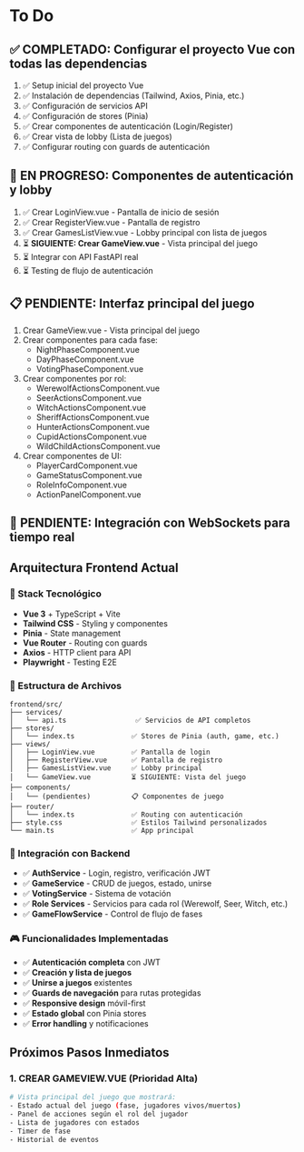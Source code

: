 # To Do

## ✅ COMPLETADO: Configurar el proyecto Vue con todas las dependencias
1. ✅ Setup inicial del proyecto Vue
2. ✅ Instalación de dependencias (Tailwind, Axios, Pinia, etc.)
3. ✅ Configuración de servicios API
4. ✅ Configuración de stores (Pinia)
5. ✅ Crear componentes de autenticación (Login/Register)
6. ✅ Crear vista de lobby (Lista de juegos)
7. ✅ Configurar routing con guards de autenticación

## 🔄 EN PROGRESO: Componentes de autenticación y lobby
1. ✅ Crear LoginView.vue - Pantalla de inicio de sesión
2. ✅ Crear RegisterView.vue - Pantalla de registro
3. ✅ Crear GamesListView.vue - Lobby principal con lista de juegos
4. ⏳ **SIGUIENTE: Crear GameView.vue** - Vista principal del juego
5. ⏳ Integrar con API FastAPI real
6. ⏳ Testing de flujo de autenticación

## 📋 PENDIENTE: Interfaz principal del juego
1. Crear GameView.vue - Vista principal del juego
2. Crear componentes para cada fase:
   - NightPhaseComponent.vue
   - DayPhaseComponent.vue
   - VotingPhaseComponent.vue
3. Crear componentes por rol:
   - WerewolfActionsComponent.vue
   - SeerActionsComponent.vue
   - WitchActionsComponent.vue
   - SheriffActionsComponent.vue
   - HunterActionsComponent.vue
   - CupidActionsComponent.vue
   - WildChildActionsComponent.vue
4. Crear componentes de UI:
   - PlayerCardComponent.vue
   - GameStatusComponent.vue
   - RoleInfoComponent.vue
   - ActionPanelComponent.vue

## 📡 PENDIENTE: Integración con WebSockets para tiempo real

## Arquitectura Frontend Actual

### 🎯 Stack Tecnológico
- **Vue 3** + TypeScript + Vite
- **Tailwind CSS** - Styling y componentes
- **Pinia** - State management
- **Vue Router** - Routing con guards
- **Axios** - HTTP client para API
- **Playwright** - Testing E2E

### 📁 Estructura de Archivos
```
frontend/src/
├── services/
│   └── api.ts                 ✅ Servicios de API completos
├── stores/
│   └── index.ts              ✅ Stores de Pinia (auth, game, etc.)
├── views/
│   ├── LoginView.vue         ✅ Pantalla de login
│   ├── RegisterView.vue      ✅ Pantalla de registro
│   ├── GamesListView.vue     ✅ Lobby principal
│   └── GameView.vue          ⏳ SIGUIENTE: Vista del juego
├── components/
│   └── (pendientes)          📋 Componentes de juego
├── router/
│   └── index.ts              ✅ Routing con autenticación
├── style.css                 ✅ Estilos Tailwind personalizados
└── main.ts                   ✅ App principal
```

### 🔌 Integración con Backend
- ✅ **AuthService** - Login, registro, verificación JWT
- ✅ **GameService** - CRUD de juegos, estado, unirse
- ✅ **VotingService** - Sistema de votación
- ✅ **Role Services** - Servicios para cada rol (Werewolf, Seer, Witch, etc.)
- ✅ **GameFlowService** - Control de flujo de fases

### 🎮 Funcionalidades Implementadas
- ✅ **Autenticación completa** con JWT
- ✅ **Creación y lista de juegos**
- ✅ **Unirse a juegos** existentes
- ✅ **Guards de navegación** para rutas protegidas
- ✅ **Responsive design** móvil-first
- ✅ **Estado global** con Pinia stores
- ✅ **Error handling** y notificaciones

## Próximos Pasos Inmediatos

### 1. **CREAR GAMEVIEW.VUE** (Prioridad Alta)
```bash
# Vista principal del juego que mostrará:
- Estado actual del juego (fase, jugadores vivos/muertos)
- Panel de acciones según el rol del jugador
- Lista de jugadores con estados
- Timer de fase
- Historial de eventos
```

